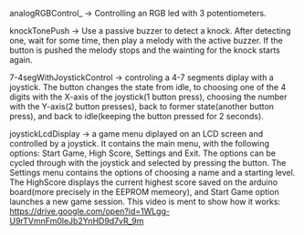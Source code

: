 
analogRGBControl_ -> Controlling  an RGB led with 3 potentiometers.

knockTonePush -> Use a passive buzzer to detect a knock. After detecting one, wait for some time, then play a melody with the active buzzer.
		 If the button is pushed the melody stops and the wainting for the knock starts again. 


7-4segWithJoystickControl -> controling a 4-7 segments diplay with a joystick. The button changes the state from idle, to choosing one of the 4 digits with the 
		       	     X-axis of the joystick(1 button press), choosing the number with the Y-axis(2 button presses), back to former state(another button press), 
			     and back to idle(keeping the button pressed for 2 seconds).
			     
joystickLcdDisplay -> a game menu diplayed on an LCD screen and controlled by a joystick. It contains the main menu, with the following options: Start Game, High Score, Settings and Exit. The options can be cycled through with the joystick and selected by pressing the button. The Settings menu contains the options of choosing a name and a starting level. The HighScore displays the current highest score saved on the arduino board(more precisely in the EEPROM memeory), and Start Game option launches a new game session. This video is ment to show how it works: https://drive.google.com/open?id=1WLgg-U9rTVmnFm0leJb2YnHD9d7vR_9m			     
